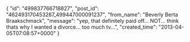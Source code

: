  {
   "id": "499837766718827",
   "post_id": "462493170453287_499447000091237",
   "from_name": "Beverly Berta Braakschmack",
   "message": "yep, that definitely paid off... NOT... think thats why I wanted a divorce... too much tv...",
   "created_time": "2013-04-05T07:08:57+0000"
 }
